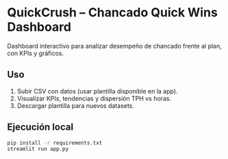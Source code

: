 
# QuickCrush – Chancado Quick Wins Dashboard

Dashboard interactivo para analizar desempeño de chancado frente al plan, con KPIs y gráficos.

## Uso
1. Subir CSV con datos (usar plantilla disponible en la app).
2. Visualizar KPIs, tendencias y dispersión TPH vs horas.
3. Descargar plantilla para nuevos datasets.

## Ejecución local
```bash
pip install -r requirements.txt
streamlit run app.py
```
